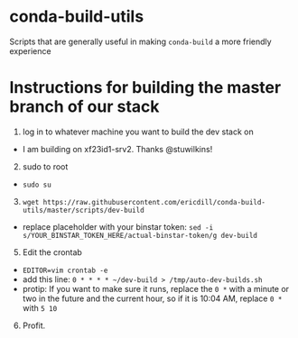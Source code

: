 # conda-build-utils
Scripts that are generally useful in making `conda-build` a more friendly experience


# Instructions for building the master branch of our stack

1. log in to whatever machine you want to build the dev stack on

 - I am building on xf23id1-srv2. Thanks @stuwilkins!

2. sudo to root

 - `sudo su`

3. `wget https://raw.githubusercontent.com/ericdill/conda-build-utils/master/scripts/dev-build`

 - replace placeholder with your binstar token: `sed -i s/YOUR_BINSTAR_TOKEN_HERE/actual-binstar-token/g dev-build`

5. Edit the crontab
 - `EDITOR=vim crontab -e`
 - add this line: `0 * * * * ~/dev-build > /tmp/auto-dev-builds.sh`
 - protip: If you want to make sure it runs, replace the `0 *` with a minute
   or two in the future and the current hour, so if it is 10:04 AM, replace
   `0 *` with `5 10`

6. Profit.